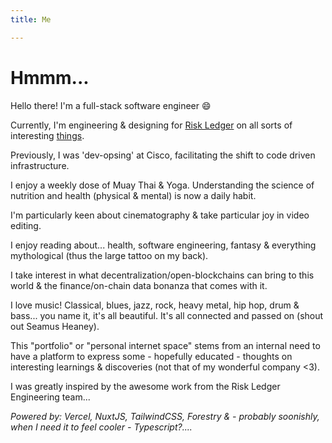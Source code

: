 ```yaml
---
title: Me

---
```

# Hmmm...

Hello there! I'm a full-stack software engineer :smile:

Currently, I'm engineering & designing for [Risk Ledger](https://riskledger.com) on all sorts of interesting [things](https://riskledger.com/company).

Previously, I was 'dev-opsing' at Cisco, facilitating the shift to code driven infrastructure.

I enjoy a weekly dose of Muay Thai & Yoga. Understanding the science of nutrition and health (physical & mental) is now a daily habit.

I'm particularly keen about cinematography & take particular joy in video editing.

I enjoy reading about... health, software engineering, fantasy & everything mythological (thus the large tattoo on my back).

I take interest in what decentralization/open-blockchains can bring to this world & the finance/on-chain data bonanza that comes with it.

I love music! Classical, blues, jazz, rock, heavy metal, hip hop, drum & bass... you name it, it's all beautiful. It's all connected and passed on (shout out Seamus Heaney).

This "portfolio" or "personal internet space" stems from an internal need to have a platform to express some - hopefully educated - thoughts on interesting learnings & discoveries (not that of my wonderful company <3).

I was greatly inspired by the awesome work from the Risk Ledger Engineering team...

_Powered by: Vercel, NuxtJS, TailwindCSS, Forestry & - probably soonishly, when I need it to feel cooler - Typescript?...._